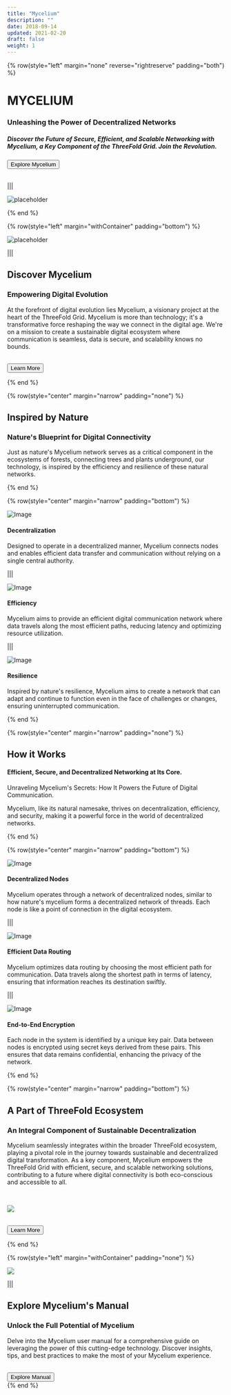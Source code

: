 ```yaml
---
title: "Mycelium"
description: ""
date: 2018-09-14
updated: 2021-02-20
draft: false
weight: 1
---
```

<div class="container mx-auto">
<!-- section 1 (header) -->


{% row(style="left" margin="none" reverse="rightreserve" padding="both") %}



<div class="px-4 md:px-16 lg:px-28">

# MYCELIUM
### Unleashing the Power of Decentralized Networks

##### Discover the Future of Secure, Efficient, and Scalable Networking with Mycelium, a Key Component of the ThreeFold Grid. Join the Revolution.

<button onclick="/about">
  Explore Mycelium
</button>

</div>

<br>

|||

![placeholder](./img/hearo3.png#mx-auto)

{% end %}

<!-- section 1 (header) -->

{% row(style="left" margin="withContainer" padding="bottom") %}

![placeholder](./img/ok11.png#mx-md)

|||

<div class="px-4 md:px-16 lg:px-28">

## Discover Mycelium
### Empowering Digital Evolution

At the forefront of digital evolution lies Mycelium, a visionary project at the heart of the ThreeFold Grid. Mycelium is more than technology; it's a transformative force reshaping the way we connect in the digital age. We're on a mission to create a sustainable digital ecosystem where communication is seamless, data is secure, and scalability knows no bounds.

<br>

<button onclick="/about">
  Learn More
</button>

</div>

{% end %}


<!-- section 3 (header) -->

<div class="container mx-auto"> 

{% row(style="center" margin="narrow" padding="none") %}

## Inspired by Nature
### Nature's Blueprint for Digital Connectivity

Just as nature's Mycelium network serves as a critical component in the ecosystems of forests, connecting trees and plants underground, our technology, is inspired by the efficiency and resilience of these natural networks.

{% end %}

{% row(style="center" margin="narrow" padding="bottom") %}

<div class="mx-6 my-6">

![Image](./img/decent.png#md#mx-auto)

#### Decentralization
Designed to operate in a decentralized manner, Mycelium connects nodes and enables efficient data transfer and communication without relying on a single central authority.

</div>

|||

<div class="mx-6 my-6">

![Image](./img/efficient2.png#md#mx-auto)

#### Efficiency
Mycelium aims to provide an efficient digital communication network where data travels along the most efficient paths, reducing latency and optimizing resource utilization.
</div>

|||

<div class="mx-6 my-6">

![Image](./img/secure2.png#md#mx-auto)

#### Resilience
Inspired by nature's resilience, Mycelium aims to create a network that can adapt and continue to function even in the face of challenges or changes, ensuring uninterrupted communication.

</div>

{% end %}

<!-- section 3 (header) -->

<div class="container mx-auto"> 

{% row(style="center" margin="narrow" padding="none") %}

## How it Works

#### Efficient, Secure, and Decentralized Networking at Its Core. 

Unraveling Mycelium's Secrets: How It Powers the Future of Digital Communication. 

Mycelium, like its natural namesake, thrives on decentralization, efficiency, and security, making it a powerful force in the world of decentralized networks.

{% end %}

{% row(style="center" margin="narrow" padding="bottom") %}

<div class="mx-4 my-4">

![Image](./img/nodes.png#md#mx-auto)

#### Decentralized Nodes
Mycelium operates through a network of decentralized nodes, similar to how nature's mycelium forms a decentralized network of threads. Each node is like a point of connection in the digital ecosystem.

</div>

|||

<div class="mx-4 my-4">

![Image](./img/routing.png#md#mx-auto)

#### Efficient Data Routing
Mycelium optimizes data routing by choosing the most efficient path for communication. Data travels along the shortest path in terms of latency, ensuring that information reaches its destination swiftly.
</div>

|||

<div class="mx-4 my-4">

![Image](./img/encryption.png#md#mx-auto)

#### End-to-End Encryption
Each node in the system is identified by a unique key pair. Data between nodes is encrypted using secret keys derived from these pairs. This ensures that data remains confidential, enhancing the privacy of the network.

</div>

{% end %}

<!-- section 3 (header) -->

{% row(style="center" margin="narrow" padding="bottom") %}

## A Part of ThreeFold Ecosystem

### An Integral Component of Sustainable Decentralization

Mycelium seamlessly integrates within the broader ThreeFold ecosystem, playing a pivotal role in the journey towards sustainable and decentralized digital transformation. 
As a key component, Mycelium empowers the ThreeFold Grid with efficient, secure, and scalable networking solutions, contributing to a future where digital connectivity is both eco-conscious and accessible to all.

<br>

![](img/TFbgb.png#mx-auto)


<br>

<button onclick="yourlink">
  Learn More
</button>


{% end %}

<!-- section 5 subscription -->

{% row(style="left" margin="withContainer" padding="none") %}

![](./img/manual.png#mx-auto)

|||

## Explore Mycelium's Manual
### Unlock the Full Potential of Mycelium

Delve into the Mycelium user manual for a comprehensive guide on leveraging the power of this cutting-edge technology. Discover insights, tips, and best practices to make the most of your Mycelium experience.

<br>

<button onclick="yourlink">
  Explore Manual
</button>


</div>
{% end %}

